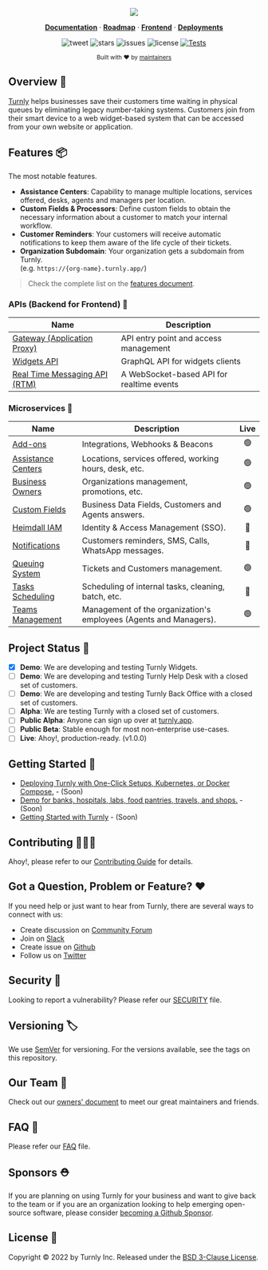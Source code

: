 <div align="center">
  <p align="center">
      <a href="https://turnly.app" target="_blank" rel="noopener">
          <img src="https://user-images.githubusercontent.com/40646537/182500338-95256227-1bda-48d5-9752-3878c2267f4d.png" />
      </a>
  </p>

  <p align="center">
    <a href="https://docs.turnly.app"><strong>Documentation</strong></a> ·
    <a href="https://github.com/orgs/turnly/projects/2"><strong>Roadmap</strong></a> ·
    <a href="https://github.com/turnly/asgard"><strong>Frontend</strong></a> ·
    <a href="https://github.com/turnly/kubbe"><strong>Deployments</strong></a>
    <br />
  </p>

  ![tweet](https://img.shields.io/twitter/url?style=social&url=https%3A%2F%2Ftwitter.com%2Fturnlyapp)
  ![stars](https://img.shields.io/github/stars/turnly/turnly)
  ![issues](https://img.shields.io/github/issues/turnly/turnly)
  ![license](https://img.shields.io/github/license/turnly/turnly)
  [![Tests](https://github.com/turnly/turnly/actions/workflows/continuous-integration-tests.yml/badge.svg)](https://github.com/turnly/turnly/actions)

  <p>
    <sub>
      Built with ❤︎ by
      <a href="/OWNERS.md">
        maintainers
      </a>
    </sub>
  </p>
</div>

## Overview 📖

[Turnly](https://turnly.app) helps businesses save their customers time waiting
in physical queues by eliminating legacy number-taking systems.
Customers join from their smart device to a web widget-based system that
can be accessed from your own website or application.

## Features 📦

The most notable features.

- **Assistance Centers**: Capability to manage multiple locations, services offered,
desks, agents and managers per location.
- **Custom Fields & Processors**: Define custom fields to obtain the necessary information about
a customer to match your internal workflow.
- **Customer Reminders**: Your customers will receive automatic notifications to keep
them aware of the life cycle of their tickets.
- **Organization Subdomain**: Your organization gets a subdomain from Turnly.
<br /> (e.g. `https://{org-name}.turnly.app/`)

> Check the complete list on the [features document](/docs/features.md).

### APIs (Backend for Frontend) 🔗

| Name                                                  | Description                                  |
| ----------------------------------------------------- | -------------------------------------------- |
| [Gateway (Application Proxy)](/apps/gateway)          | API entry point and access management        |
| [Widgets API](/apps/widgets-api)                      | GraphQL API for widgets clients              |
| [Real Time Messaging API (RTM)](/apps/realtime-api)   | A WebSocket-based API for realtime events    |

### Microservices 🔗

| Name                                            | Description                                                       | Live |
| ----------------------------------------------- | ----------------------------------------------------------------- |:----:|
| [Add-ons](/apps/addons)                         | Integrations, Webhooks & Beacons                                  | 🟢   |
| [Assistance Centers](/apps/assistance-centers)  | Locations, services offered, working hours, desk, etc.            | 🟢   |
| [Business Owners](/apps/business-owners)        | Organizations management, promotions, etc.                        | 🟢   |
| [Custom Fields](/apps/custom-fields)            | Business Data Fields, Customers and Agents answers.               | 🟢   |
| [Heimdall IAM](/apps/heimdall)                  | Identity & Access Management (SSO).                               | 🔴   |
| [Notifications](/apps/notifications)            | Customers reminders, SMS, Calls, WhatsApp messages.               | 🔴   |
| [Queuing System](/apps/queuing-system)          | Tickets and Customers management.                                 | 🟢   |
| [Tasks Scheduling](/apps/tasks-scheduling)      | Scheduling of internal tasks, cleaning, batch, etc.               | 🔴   |
| [Teams Management](/apps/teams)                 | Management of the organization's employees (Agents and Managers). | 🟢   |

## Project Status 🚧

- [x] **Demo**: We are developing and testing Turnly Widgets.
- [ ] **Demo**: We are developing and testing Turnly Help Desk with a closed set of customers.
- [ ] **Demo**: We are developing and testing Turnly Back Office with a closed set of customers.
- [ ] **Alpha**: We are testing Turnly with a closed set of customers.
- [ ] **Public Alpha**: Anyone can sign up over at [turnly.app](https://turnly.app).
- [ ] **Public Beta**: Stable enough for most non-enterprise use-cases.
- [ ] **Live**: Ahoy!, production-ready. (v1.0.0)

## Getting Started 🚀

- [Deploying Turnly with One-Click Setups, Kubernetes, or Docker Compose.](https://github.com/turnly/kubbe) - (Soon)
- [Demo for banks, hospitals, labs, food pantries, travels, and shops.](/docs/demo.md) - (Soon)
- [Getting Started with Turnly](https://turnly.app/) - (Soon)

## Contributing 🧑🏻‍🚒

Ahoy!, please refer to our [Contributing Guide](/CONTRIBUTING.md) for details.

## Got a Question, Problem or Feature? ❤️

If you need help or just want to hear from Turnly, there are several ways to connect with us:

- Create discussion on [Community Forum](https://github.com/turnly/turnly/discussions)
- Join on [Slack](https://join.slack.com/t/turnly/shared_invite/zt-1de1x0z68-w_tWv50tUaSnYJW8C1lWIw)
- Create issue on [Github](https://github.com/turnly/turnly/issues)
- Follow us on [Twitter](https://twitter.com/turnlyapp)

## Security 🔐

Looking to report a vulnerability? Please refer our [SECURITY](/SECURITY.md) file.

## Versioning 🏷️

We use [SemVer](https://semver.org/spec/v2.0.0.html) for versioning.
For the versions available, see the tags on this repository.

## Our Team 🦦

Check out our [owners' document](/OWNERS.md) to meet our great maintainers and friends.

## FAQ 🎲

Please refer our [FAQ](/docs/faq.md) file.

## Sponsors ⛑️

If you are planning on using Turnly for your business and want to give back to the
team or if you are an organization looking to help emerging open-source
software, please consider [becoming a Github Sponsor](https://github.com/sponsors/efraa).

## License 📝

Copyright © 2022 by Turnly Inc. Released under the [BSD 3-Clause License](/LICENSE).
